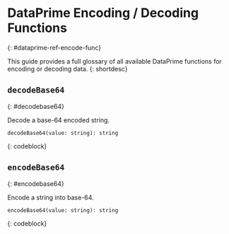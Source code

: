 # DataPrime Encoding / Decoding Functions
{: #dataprime-ref-encode-func}

This guide provides a full glossary of all available DataPrime functions for encoding or decoding data.
{: shortdesc}


## `decodeBase64`
{: #decodebase64}

Decode a base-64 encoded string.

```text
decodeBase64(value: string): string
```
{: codeblock}



## `encodeBase64`
{: #encodebase64}

Encode a string into base-64.

```text
encodeBase64(value: string): string
```
{: codeblock}
